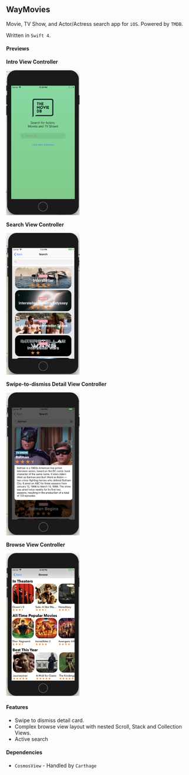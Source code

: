 ## WayMovies

Movie, TV Show, and Actor/Actress search app for `iOS`. Powered by `TMDB`.

Written in `Swift 4`.

#### Previews

**Intro View Controller**

<img src="img/intro.png" alt="drawing" width="200px"/>

**Search View Controller**

<img src="img/search.png" alt="drawing" width="200px"/>

**Swipe-to-dismiss Detail View Controller**

<img src="img/detail.png" alt="drawing" width="200px"/>

**Browse View Controller**

<img src="img/browse.png" alt="drawing" width="200px"/>


#### Features

+ Swipe to dismiss detail card.
+ Complex browse view layout with nested Scroll, Stack and Collection Views.
+ Active search

#### Dependencies

+ `CosmosView` - Handled by `Carthage`
